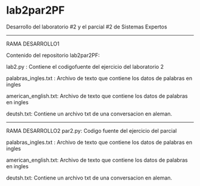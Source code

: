 # lab2par2PF
Desarrollo del laboratorio  #2 y el parcial #2 de Sistemas Expertos

-------------------------------------------------------
RAMA DESARROLLO1

Contenido del repositorio lab2par2PF:

lab2.py :  Contiene el codigofuente del ejercicio del laboratorio 2

palabras_ingles.txt :  Archivo de texto que contiene los datos de palabras en ingles

american_english.txt:  Archivo de texto que contiene los datos de palabras en ingles

deutsh.txt:  Contiene un archivo txt de una conversacion en aleman.

-----------------------------------------------------------------------------
RAMA DESARROLLO2
par2.py: Codigo fuente del ejercicio del parcial 

palabras_ingles.txt :  Archivo de texto que contiene los datos de palabras en ingles

american_english.txt:  Archivo de texto que contiene los datos de palabras en ingles

deutsh.txt:  Contiene un archivo txt de una conversacion en aleman.
